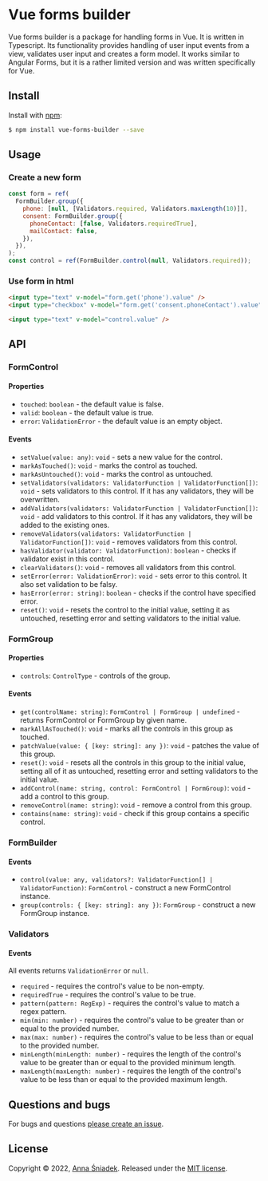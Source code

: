 # Vue forms builder

Vue forms builder is a package for handling forms in Vue. It is written in Typescript. Its functionality provides handling of user input events from a view, validates user input and creates a form model. It works similar to Angular Forms, but it is a rather limited version and was written specifically for Vue.

## Install

Install with [npm](https://www.npmjs.com/):

```sh
$ npm install vue-forms-builder --save
```

## Usage

### Create a new form

```js
const form = ref(
  FormBuilder.group({
    phone: [null, [Validators.required, Validators.maxLength(10)]],
    consent: FormBuilder.group({
      phoneContact: [false, Validators.requiredTrue],
      mailContact: false,
    }),
  }),
);
const control = ref(FormBuilder.control(null, Validators.required));
```

### Use form in html

```html
<input type="text" v-model="form.get('phone').value" />
<input type="checkbox" v-model="form.get('consent.phoneContact').value" />

<input type="text" v-model="control.value" />
```

## API

### FormControl

#### Properties

- `touched`: `boolean` - the default value is false.
- `valid`: `boolean` - the default value is true.
- `error`: `ValidationError` - the default value is an empty object.

#### Events

- `setValue(value: any)`: `void` - sets a new value for the control.
- `markAsTouched()`: `void` - marks the control as touched.
- `markAsUntouched()`: `void` - marks the control as untouched.
- `setValidators(validators: ValidatorFunction | ValidatorFunction[])`: `void` - sets validators to this control. If it has any validators, they will be overwritten.
- `addValidators(validators: ValidatorFunction | ValidatorFunction[])`: `void` - add validators to this control. If it has any validators, they will be added to the existing ones.
- `removeValidators(validators: ValidatorFunction | ValidatorFunction[])`: `void` - removes validators from this control.
- `hasValidator(validator: ValidatorFunction)`: `boolean` - checks if validator exist in this control.
- `clearValidators()`: `void` - removes all validators from this control.
- `setError(error: ValidationError)`: `void` - sets error to this control. It also set validation to be falsy.
- `hasError(error: string)`: `boolean` - checks if the control have specified error.
- `reset()`: `void` - resets the control to the initial value, setting it as untouched, resetting error and setting validators to the initial value.

### FormGroup

#### Properties

- `controls`: `ControlType` - controls of the group.

#### Events

- `get(controlName: string)`: `FormControl | FormGroup | undefined` - returns FormControl or FormGroup by given name.
- `markAllAsTouched()`: `void` - marks all the controls in this group as touched.
- `patchValue(value: { [key: string]: any })`: `void` - patches the value of this group.
- `reset()`: `void` - resets all the controls in this group to the initial value, setting all of it as untouched, resetting error and setting validators to the initial value.
- `addControl(name: string, control: FormControl | FormGroup)`: `void` - add a control to this group.
- `removeControl(name: string)`: `void` - remove a control from this group.
- `contains(name: string)`: `void` - check if this group contains a specific control.

### FormBuilder

#### Events

- `control(value: any, validators?: ValidatorFunction[] | ValidatorFunction)`: `FormControl` - construct a new FormControl instance.
- `group(controls: { [key: string]: any })`: `FormGroup` - construct a new FormGroup instance.

### Validators

#### Events

All events returns `ValidationError` or `null`.

- `required` - requires the control's value to be non-empty.
- `requiredTrue` - requires the control's value to be true.
- `pattern(pattern: RegExp)` - requires the control's value to match a regex pattern.
- `min(min: number)` - requires the control's value to be greater than or equal to the provided number.
- `max(max: number)` - requires the control's value to be less than or equal to the provided number.
- `minLength(minLength: number)` - requires the length of the control's value to be greater than or equal to the provided minimum length.
- `maxLength(maxLength: number)` - requires the length of the control's value to be less than or equal to the provided maximum length.

## Questions and bugs

For bugs and questions [please create an issue](https://github.com/AniaSniadek/vue-forms-builder/issues/new).

## License

Copyright © 2022, [Anna Śniadek](https://github.com/AniaSniadek).
Released under the [MIT license](https://github.com/AniaSniadek/vue-forms-builder/blob/main/LICENCE).
